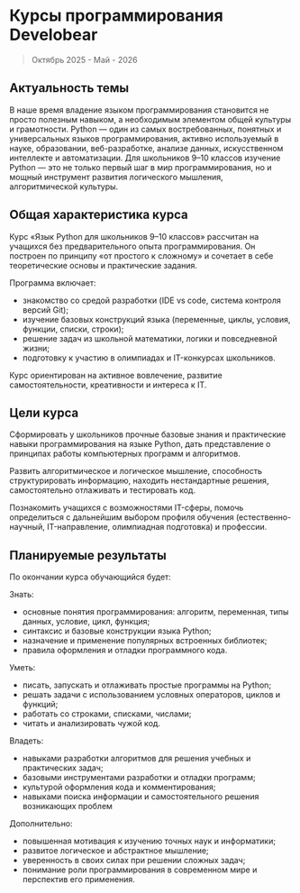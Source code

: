 # Курсы программирования Develobear
> Октябрь 2025 - Май - 2026

## Актуальность темы

В наше время владение языком программирования становится не просто полезным навыком, а необходимым элементом общей культуры и грамотности. Python — один из самых востребованных, понятных и универсальных языков программирования, активно используемый в науке, образовании, веб-разработке, анализе данных, искусственном интеллекте и автоматизации.
Для школьников 9–10 классов изучение Python — это не только первый шаг в мир программирования, но и мощный инструмент развития логического мышления, алгоритмической культуры.

## Общая характеристика курса

Курс «Язык Python для школьников 9–10 классов» рассчитан на учащихся без предварительного опыта программирования. Он построен по принципу «от простого к сложному» и сочетает в себе теоретические основы и практические задания.

Программа включает:
- знакомство со средой разработки (IDE vs сode, система контроля версий Git);
- изучение базовых конструкций языка (переменные, циклы, условия, функции, списки, строки);
- решение задач из школьной математики, логики и повседневной жизни;
- подготовку к участию в олимпиадах и IT-конкурсах школьников.

Курс ориентирован на активное вовлечение, развитие самостоятельности, креативности и интереса к IT.

## Цели курса

Сформировать у школьников прочные базовые знания и практические навыки программирования на языке Python, дать представление о принципах работы компьютерных программ и алгоритмов.

Развить алгоритмическое и логическое мышление, способность структурировать информацию, находить нестандартные решения, самостоятельно отлаживать и тестировать код.

Познакомить учащихся с возможностями IT-сферы, помочь определиться с дальнейшим выбором профиля обучения (естественно-научный, IT-направление, олимпиадная подготовка) и профессии.

## Планируемые результаты

По окончании курса обучающийся будет:

Знать:
- основные понятия программирования: алгоритм, переменная, типы данных, условие, цикл, функция;
- синтаксис и базовые конструкции языка Python;
- назначение и применение популярных встроенных библиотек;
- правила оформления и отладки программного кода.

Уметь:
- писать, запускать и отлаживать простые программы на Python;
- решать задачи с использованием условных операторов, циклов и функций;
- работать со строками, списками, числами;
- читать и анализировать чужой код.

Владеть:
- навыками разработки алгоритмов для решения учебных и практических задач;
- базовыми инструментами разработки и отладки программ;
- культурой оформления кода и комментирования;
- навыками поиска информации и самостоятельного решения возникающих проблем

Дополнительно:
- повышенная мотивация к изучению точных наук и информатики;
- развитое логическое и абстрактное мышление;
- уверенность в своих силах при решении сложных задач;
- понимание роли программирования в современном мире и перспектив его применения.
